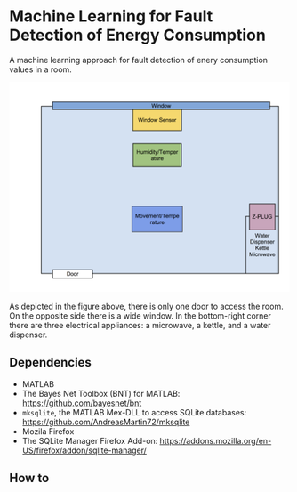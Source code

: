 #  Machine Learning for Fault Detection of Energy Consumption #

A machine learning approach for fault detection of enery consumption
values in a room.

![Alt The relax room](img/room.png)

As depicted in the figure above, there is only one door to access the
room. On the opposite side there is a wide window. In the bottom-right corner
there are three electrical appliances: a microwave, a kettle, and a
water dispenser.




## Dependencies

* MATLAB
* The Bayes Net Toolbox (BNT) for MATLAB: https://github.com/bayesnet/bnt
* `mksqlite`, the MATLAB Mex-DLL to access SQLite databases:
https://github.com/AndreasMartin72/mksqlite
* Mozila Firefox
* The SQLite Manager Firefox Add-on: https://addons.mozilla.org/en-US/firefox/addon/sqlite-manager/

## How to
